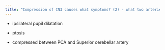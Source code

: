 ```yaml
---
title: "Compression of CN3 causes what symptoms? (2) - what two arteries does it get compressed between?"
---
```

- ipsilateral pupil dilatation
- ptosis

- compressed between PCA and Superior cerebellar artery

